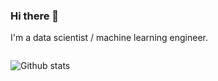 ### Hi there 👋

I'm a data scientist / machine learning engineer.

<div align="center" style="display:flex;justify-content:space-between;align:center;"> 

![Github stats](https://github-readme-stats.vercel.app/api?username=abhishekkrthakur&theme=tokyonight&show_icons=true&count_private=true)

</div>


<!--
**abhishekkrthakur/abhishekkrthakur** is a ✨ _special_ ✨ repository because its `README.md` (this file) appears on your GitHub profile.

Here are some ideas to get you started:

- 🔭 I’m currently working on ...
- 🌱 I’m currently learning ...
- 👯 I’m looking to collaborate on ...
- 🤔 I’m looking for help with ...
- 💬 Ask me about ...
- 📫 How to reach me: ...
- 😄 Pronouns: ...
- ⚡ Fun fact: ...
-->
